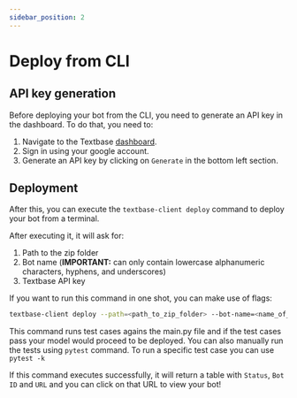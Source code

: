 ```yaml
---
sidebar_position: 2
---
```


# Deploy from CLI

## API key generation

Before deploying your bot from the CLI, you need to generate an API key in the dashboard. To do that, you need to:

1. Navigate to the Textbase [dashboard](https://textbase-dashboard-nextjs.vercel.app/).
2. Sign in using your google account.
3. Generate an API key by clicking on `Generate` in the bottom left section.

## Deployment

After this, you can execute the `textbase-client deploy` command to deploy your bot from a terminal.

After executing it, it will ask for:
1. Path to the zip folder
2. Bot name (**IMPORTANT:** can only contain lowercase alphanumeric characters, hyphens, and underscores)
3. Textbase API key

If you want to run this command in one shot, you can make use of flags:

```bash
textbase-client deploy --path=<path_to_zip_folder> --bot-name=<name_of_your_bot> --api_key=<api_key>
```

This command runs test cases agains the main.py file and if the test cases pass your model would proceed to be deployed. You can also manually run the tests using `pytest` command. To run a specific test case you can use `pytest -k`

If this command executes successfully, it will return a table with `Status`, `Bot ID` and `URL` and you can click on that URL to view your bot!
